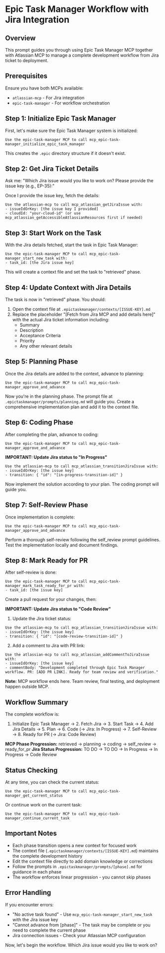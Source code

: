 # Epic Task Manager Workflow with Jira Integration

## Overview

This prompt guides you through using Epic Task Manager MCP together with Atlassian MCP to manage a complete development workflow from Jira ticket to deployment.

## Prerequisites

Ensure you have both MCPs available:
- `atlassian-mcp` - For Jira integration
- `epic-task-manager` - For workflow orchestration

## Step 1: Initialize Epic Task Manager

First, let's make sure the Epic Task Manager system is initialized:

```
Use the epic-task-manager MCP to call mcp_epic-task-manager_initialize_epic_task_manager
```

This creates the `.epic` directory structure if it doesn't exist.

## Step 2: Get Jira Ticket Details

Ask me: "Which Jira issue would you like to work on? Please provide the issue key (e.g., EP-35):"

Once I provide the issue key, fetch the details:

```
Use the atlassian-mcp to call mcp_atlassian_getJiraIssue with:
- issueIdOrKey: [the issue key I provided]
- cloudId: "your-cloud-id" (or use mcp_atlassian_getAccessibleAtlassianResources first if needed)
```

## Step 3: Start Work on the Task

With the Jira details fetched, start the task in Epic Task Manager:

```
Use the epic-task-manager MCP to call mcp_epic-task-manager_start_new_task with:
- task_id: [the Jira issue key]
```

This will create a context file and set the task to "retrieved" phase.

## Step 4: Update Context with Jira Details

The task is now in "retrieved" phase. You should:

1. Open the context file at `.epictaskmanager/contexts/[ISSUE-KEY].md`
2. Replace the placeholder "[Fetch from Jira MCP and add details here]" with the actual Jira ticket information including:
   - Summary
   - Description
   - Acceptance Criteria
   - Priority
   - Any other relevant details

## Step 5: Planning Phase

Once the Jira details are added to the context, advance to planning:

```
Use the epic-task-manager MCP to call mcp_epic-task-manager_approve_and_advance
```

Now you're in the planning phase. The prompt file at `.epictaskmanager/prompts/planning.md` will guide you. Create a comprehensive implementation plan and add it to the context file.

## Step 6: Coding Phase

After completing the plan, advance to coding:

```
Use the epic-task-manager MCP to call mcp_epic-task-manager_approve_and_advance
```

**IMPORTANT: Update Jira status to "In Progress"**

```
Use the atlassian-mcp to call mcp_atlassian_transitionJiraIssue with:
- issueIdOrKey: [the issue key]
- transition: { "id": "[in-progress-transition-id]" }
```

Now implement the solution according to your plan. The coding prompt will guide you.

## Step 7: Self-Review Phase

Once implementation is complete:

```
Use the epic-task-manager MCP to call mcp_epic-task-manager_approve_and_advance
```

Perform a thorough self-review following the self_review prompt guidelines. Test the implementation locally and document findings.

## Step 8: Mark Ready for PR

After self-review is done:

```
Use the epic-task-manager MCP to call mcp_epic-task-manager_mark_task_ready_for_pr with:
- task_id: [the issue key]
```

Create a pull request for your changes, then:

**IMPORTANT: Update Jira status to "Code Review"**

1. Update the Jira ticket status:
```
Use the atlassian-mcp to call mcp_atlassian_transitionJiraIssue with:
- issueIdOrKey: [the issue key]
- transition: { "id": "[code-review-transition-id]" }
```

2. Add a comment to Jira with PR link:
```
Use the atlassian-mcp to call mcp_atlassian_addCommentToJiraIssue with:
- issueIdOrKey: [the issue key]
- commentBody: "Development completed through Epic Task Manager workflow. PR: [ADD PR LINK]. Ready for team review and verification."
```

**Note:** MCP workflow ends here. Team review, final testing, and deployment happen outside MCP.

## Workflow Summary

The complete workflow is:
1. Initialize Epic Task Manager → 2. Fetch Jira → 3. Start Task → 4. Add Jira Details → 5. Plan → 6. Code (→ Jira: In Progress) → 7. Self-Review → 8. Ready for PR (→ Jira: Code Review)

**MCP Phase Progression:** retrieved → planning → coding → self_review → ready_for_pr
**Jira Status Progression:** TO DO → TO DO → In Progress → In Progress → Code Review

## Status Checking

At any time, you can check the current status:

```
Use the epic-task-manager MCP to call mcp_epic-task-manager_get_current_status
```

Or continue work on the current task:

```
Use the epic-task-manager MCP to call mcp_epic-task-manager_continue_current_task
```

## Important Notes

- Each phase transition opens a new context for focused work
- The context file (`.epictaskmanager/contexts/[ISSUE-KEY].md`) maintains the complete development history
- Edit the context file directly to add domain knowledge or corrections
- Follow the prompts in `.epictaskmanager/prompts/[phase].md` for guidance in each phase
- The workflow enforces linear progression - you cannot skip phases

## Error Handling

If you encounter errors:
- "No active task found" - Use `mcp_epic-task-manager_start_new_task` with the Jira issue key
- "Cannot advance from [phase]" - The task may be complete or you need to complete the current phase
- Jira connection issues - Check your Atlassian MCP configuration

Now, let's begin the workflow. Which Jira issue would you like to work on?
